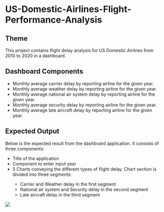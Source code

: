 # US-Domestic-Airlines-Flight-Performance-Analysis
<h2>Theme</h2>
This project contains flight delay analysis for US Domestic Airlines from 2010 to 2020 in a dashboard. 
<h2>Dashboard Components</h2>
<ul>
<li>Monthly average carrier delay by reporting airline for the given year.</li>
<li>Monthly average weather delay by reporting airline for the given year.</li>
<li>Monthly average national air system delay by reporting airline for the given year.</li>
<li>Monthly average security delay by reporting airline for the given year.</li>
<li>Monthly average late aircraft delay by reporting airline for the given year.</li>
</ul>
<h2>Expected Output</h2>
Below is the expected result from the dashboard application. It consists of three components:
<ul>
<li>Title of the application</li>
<li>Component to enter input year</li>
<li>5 Charts conveying the different types of flight delay. Chart section is divided into three segments:</li>
  <ul>
<li>Carrier and Weather delay in the first segment</li>
<li>National air system and Security delay in the second segment</li>
<li>Late aircraft delay in the third segment</li>
  </ul>
 </ul>
<img src="https://cf-courses-data.s3.us.cloud-object-storage.appdomain.cloud/IBMDeveloperSkillsNetwork-DV0101EN-SkillsNetwork/labs/Module%204/images/lab3_expected_output.png" />
